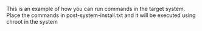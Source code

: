 This is an example of how you can run commands in the target system.
Place the commands in post-system-install.txt and it will be executed using chroot in the system

